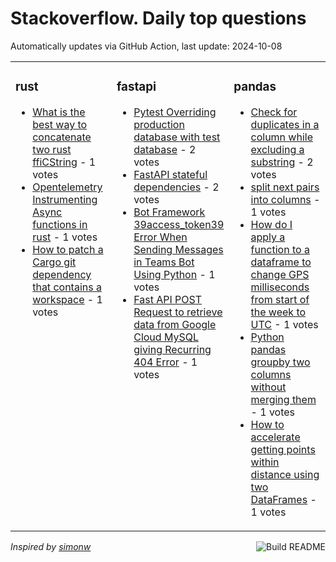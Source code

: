 # Stackoverflow. Daily top questions 

Automatically updates via GitHub Action, last update: <!-- date starts -->2024-10-08<!-- date ends -->


<table><tr><td valign="top" width="33%">

### rust
<!-- rust starts -->
* [What is the best way to concatenate two rust ffiCString](https://stackoverflow.com/questions/79061795/what-is-the-best-way-to-concatenate-two-rust-fficstring) - 1 votes
* [Opentelemetry  Instrumenting Async functions in rust](https://stackoverflow.com/questions/79065914/opentelemetry-instrumenting-async-functions-in-rust) - 1 votes
* [How to patch a Cargo git dependency that contains a workspace](https://stackoverflow.com/questions/79065892/how-to-patch-a-cargo-git-dependency-that-contains-a-workspace) - 1 votes
<!-- rust ends -->
</td><td valign="top" width="34%">


### fastapi
<!-- fastapi starts -->
* [Pytest  Overriding production database with test database](https://stackoverflow.com/questions/79065880/pytest-overriding-production-database-with-test-database) - 2 votes
* [FastAPI stateful dependencies](https://stackoverflow.com/questions/79063091/fastapi-stateful-dependencies) - 2 votes
* [Bot Framework 39access_token39 Error When Sending Messages in Teams Bot Using Python](https://stackoverflow.com/questions/79067242/bot-framework-access-token-error-when-sending-messages-in-teams-bot-using-pyt) - 1 votes
* [Fast API POST Request to retrieve data from Google Cloud MySQL giving Recurring 404 Error](https://stackoverflow.com/questions/79066248/fast-api-post-request-to-retrieve-data-from-google-cloud-mysql-giving-recurring) - 1 votes
<!-- fastapi ends -->
</td><td valign="top" width="34%">


### pandas
<!-- pandas starts -->
* [Check for duplicates in a column while excluding a substring](https://stackoverflow.com/questions/79062305/check-for-duplicates-in-a-column-while-excluding-a-sub-string) - 2 votes
* [split next pairs into columns](https://stackoverflow.com/questions/79062492/split-next-pairs-into-columns) - 1 votes
* [How do I apply a function to a dataframe to change GPS milliseconds from start of the week to UTC](https://stackoverflow.com/questions/79067031/how-do-i-apply-a-function-to-a-dataframe-to-change-gps-milliseconds-from-start-o) - 1 votes
* [Python pandas groupby two columns without merging them](https://stackoverflow.com/questions/79066206/python-pandas-groupby-two-columns-without-merging-them) - 1 votes
* [How to accelerate getting points within distance using two DataFrames](https://stackoverflow.com/questions/79063494/how-to-accelerate-getting-points-within-distance-using-two-dataframes) - 1 votes
<!-- pandas ends -->
</td></tr></table>

<a href="https://github.com/hp0404/hp0404/actions"><img src="https://github.com/hp0404/hp0404/workflows/Build%20README/badge.svg" align="right" alt="Build README"></a> <p>*Inspired by  [simonw](https://github.com/simonw/simonw)*</p>
